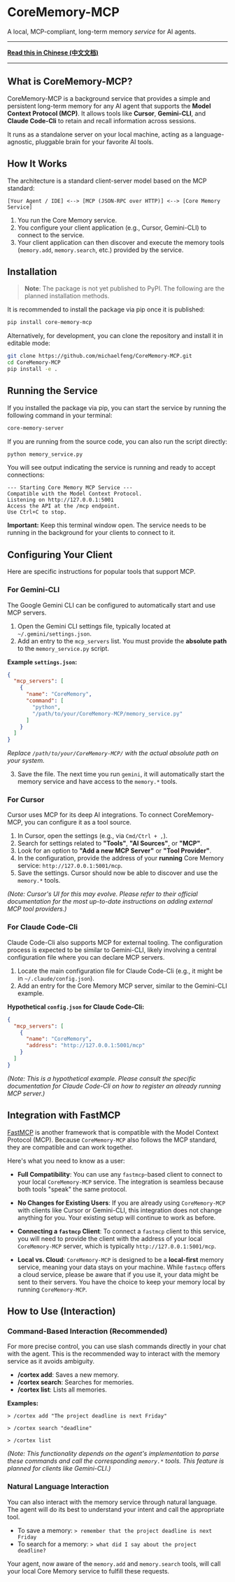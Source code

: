 # CoreMemory-MCP

A local, MCP-compliant, long-term memory *service* for AI agents.

---

**[Read this in Chinese (中文文档)](README_zh.md)**

---

## What is CoreMemory-MCP?

CoreMemory-MCP is a background service that provides a simple and persistent long-term memory for any AI agent that supports the **Model Context Protocol (MCP)**. It allows tools like **Cursor**, **Gemini-CLI**, and **Claude Code-Cli** to retain and recall information across sessions.

It runs as a standalone server on your local machine, acting as a language-agnostic, pluggable brain for your favorite AI tools.

## How It Works

The architecture is a standard client-server model based on the MCP standard:

`[Your Agent / IDE] <--> [MCP (JSON-RPC over HTTP)] <--> [Core Memory Service]`

1.  You run the Core Memory service.
2.  You configure your client application (e.g., Cursor, Gemini-CLI) to connect to the service.
3.  Your client application can then discover and execute the memory tools (`memory.add`, `memory.search`, etc.) provided by the service.

## Installation

> **Note**: The package is not yet published to PyPI. The following are the planned installation methods.

It is recommended to install the package via pip once it is published:

```bash
pip install core-memory-mcp
```

Alternatively, for development, you can clone the repository and install it in editable mode:
```bash
git clone https://github.com/michaelfeng/CoreMemory-MCP.git
cd CoreMemory-MCP
pip install -e .
```

## Running the Service

If you installed the package via pip, you can start the service by running the following command in your terminal:

```bash
core-memory-server
```

If you are running from the source code, you can also run the script directly:
```bash
python memory_service.py
```

You will see output indicating the service is running and ready to accept connections:
```
--- Starting Core Memory MCP Service ---
Compatible with the Model Context Protocol.
Listening on http://127.0.0.1:5001
Access the API at the /mcp endpoint.
Use Ctrl+C to stop.
```
**Important:** Keep this terminal window open. The service needs to be running in the background for your clients to connect to it.

## Configuring Your Client

Here are specific instructions for popular tools that support MCP.

### For Gemini-CLI

The Google Gemini CLI can be configured to automatically start and use MCP servers.

1.  Open the Gemini CLI settings file, typically located at `~/.gemini/settings.json`.
2.  Add an entry to the `mcp_servers` list. You must provide the **absolute path** to the `memory_service.py` script.

**Example `settings.json`:**
```json
{
  "mcp_servers": [
    {
      "name": "CoreMemory",
      "command": [
        "python",
        "/path/to/your/CoreMemory-MCP/memory_service.py"
      ]
    }
  ]
}
```
*Replace `/path/to/your/CoreMemory-MCP/` with the actual absolute path on your system.*

3.  Save the file. The next time you run `gemini`, it will automatically start the memory service and have access to the `memory.*` tools.

### For Cursor

Cursor uses MCP for its deep AI integrations. To connect CoreMemory-MCP, you can configure it as a tool source.

1.  In Cursor, open the settings (e.g., via `Cmd/Ctrl + ,`).
2.  Search for settings related to **"Tools"**, **"AI Sources"**, or **"MCP"**.
3.  Look for an option to **"Add a new MCP Server"** or **"Tool Provider"**.
4.  In the configuration, provide the address of your **running** Core Memory service: `http://127.0.0.1:5001/mcp`.
5.  Save the settings. Cursor should now be able to discover and use the `memory.*` tools.

*(Note: Cursor's UI for this may evolve. Please refer to their official documentation for the most up-to-date instructions on adding external MCP tool providers.)*

### For Claude Code-Cli

Claude Code-Cli also supports MCP for external tooling.
The configuration process is expected to be similar to Gemini-CLI, likely involving a central configuration file where you can declare MCP servers.

1.  Locate the main configuration file for Claude Code-Cli (e.g., it might be in `~/.claude/config.json`).
2.  Add an entry for the Core Memory MCP server, similar to the Gemini-CLI example.

**Hypothetical `config.json` for Claude Code-Cli:**
```json
{
  "mcp_servers": [
    {
      "name": "CoreMemory",
      "address": "http://127.0.0.1:5001/mcp"
    }
  ]
}
```
*(Note: This is a hypothetical example. Please consult the specific documentation for Claude Code-Cli on how to register an already running MCP server.)*

## Integration with FastMCP

[FastMCP](https://gofastmcp.com/) is another framework that is compatible with the Model Context Protocol (MCP). Because `CoreMemory-MCP` also follows the MCP standard, they are compatible and can work together.

Here's what you need to know as a user:

*   **Full Compatibility**: You can use any `fastmcp`-based client to connect to your local `CoreMemory-MCP` service. The integration is seamless because both tools "speak" the same protocol.

*   **No Changes for Existing Users**: If you are already using `CoreMemory-MCP` with clients like Cursor or Gemini-CLI, this integration does not change anything for you. Your existing setup will continue to work as before.

*   **Connecting a `fastmcp` Client**: To connect a `fastmcp` client to this service, you will need to provide the client with the address of your local `CoreMemory-MCP` server, which is typically `http://127.0.0.1:5001/mcp`.

*   **Local vs. Cloud**: `CoreMemory-MCP` is designed to be a **local-first** memory service, meaning your data stays on your machine. While `fastmcp` offers a cloud service, please be aware that if you use it, your data might be sent to their servers. You have the choice to keep your memory local by running `CoreMemory-MCP`.

## How to Use (Interaction)

### Command-Based Interaction (Recommended)

For more precise control, you can use slash commands directly in your chat with the agent. This is the recommended way to interact with the memory service as it avoids ambiguity.

*   **/cortex add**: Saves a new memory.
*   **/cortex search**: Searches for memories.
*   **/cortex list**: Lists all memories.

**Examples:**

```
> /cortex add "The project deadline is next Friday"
```

```
> /cortex search "deadline"
```

```
> /cortex list
```

*(Note: This functionality depends on the agent's implementation to parse these commands and call the corresponding `memory.*` tools. This feature is planned for clients like Gemini-CLI.)*

### Natural Language Interaction

You can also interact with the memory service through natural language. The agent will do its best to understand your intent and call the appropriate tool.

-   To save a memory: `> remember that the project deadline is next Friday`
-   To search for a memory: `> what did I say about the project deadline?`

Your agent, now aware of the `memory.add` and `memory.search` tools, will call your local Core Memory service to fulfill these requests.